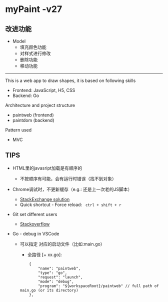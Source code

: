 # myPaint -v27
## 改进功能
- Model
  - 填充颜色功能
  - 对样式进行修改
  - 删除功能
  - 移动功能

---

This is a web app to draw shapes, it is based on following skills
- Frontend: JavaScript, H5, CSS
- Backend: Go

Architecture and project structure
- paintweb (frontend)
- paintdom (backend)

Pattern used
- MVC


## TIPS
- HTML里的javasript加载是有顺序的
  - 不按顺序有可能，会有运行时错误（找不到对象）

- Chrome调试时，不更新缓存（e.g.: 还是上一次老的JS脚本）
  - [StackExchange solution](https://superuser.com/questions/1195404/force-google-chrome-to-check-for-new-javascript-files-every-time-i-access-a-web?answertab=votes#tab-top)
  - Quick shortcut - Force reload: ` ctrl + shift + r`


- Git set different users 
  - [Stackoverflow](https://stackoverflow.com/questions/4220416/can-i-specify-multiple-users-for-myself-in-gitconfig)

- Go - debug in VSCode
  - 可以指定 对应的启动文件（比如:main.go）
    - 全路径 [+ xx.go]: 

    ```
        {
            "name": "paintweb",
            "type": "go",
            "request": "launch",
            "mode": "debug",
            "program": "${workspaceRoot}/paintweb" // full path of main.go (or its directory)
        },
    ```